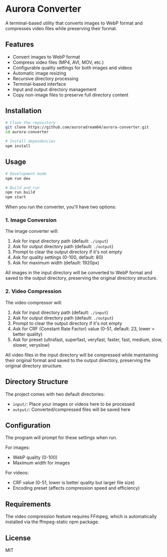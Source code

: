 # Aurora Converter

A terminal-based utility that converts images to WebP format and compresses video files while preserving their format.

## Features

- Convert images to WebP format
- Compress video files (MP4, AVI, MOV, etc.)
- Configurable quality settings for both images and videos
- Automatic image resizing
- Recursive directory processing
- Terminal-based interface
- Input and output directory management
- Copy non-image files to preserve full directory content

## Installation

```bash
# Clone the repository
git clone https://github.com/auroradream04/aurora-converter.git
cd aurora-converter

# Install dependencies
npm install
```

## Usage

```bash
# Development mode
npm run dev

# Build and run
npm run build
npm start
```

When you run the converter, you'll have two options:

### 1. Image Conversion

The image converter will:

1. Ask for input directory path (default: `./input`)
2. Ask for output directory path (default: `./output`)
3. Prompt to clear the output directory if it's not empty
4. Ask for quality settings (0-100, default: 80)
5. Ask for maximum width (default: 1920px)

All images in the input directory will be converted to WebP format and saved to the output directory, preserving the original directory structure. 

### 2. Video Compression

The video compressor will:

1. Ask for input directory path (default: `./input`)
2. Ask for output directory path (default: `./output`)
3. Prompt to clear the output directory if it's not empty
4. Ask for CRF (Constant Rate Factor) value (0-51, default: 23, lower = better quality)
5. Ask for preset (ultrafast, superfast, veryfast, faster, fast, medium, slow, slower, veryslow)

All video files in the input directory will be compressed while maintaining their original format and saved to the output directory, preserving the original directory structure.

## Directory Structure

The project comes with two default directories:

- `input/`: Place your images or videos here to be processed
- `output/`: Converted/compressed files will be saved here

## Configuration

The program will prompt for these settings when run.

For images:
- WebP quality (0-100)
- Maximum width for images

For videos:
- CRF value (0-51, lower is better quality but larger file size)
- Encoding preset (affects compression speed and efficiency)

## Requirements

The video compression feature requires FFmpeg, which is automatically installed via the ffmpeg-static npm package.

## License

MIT 